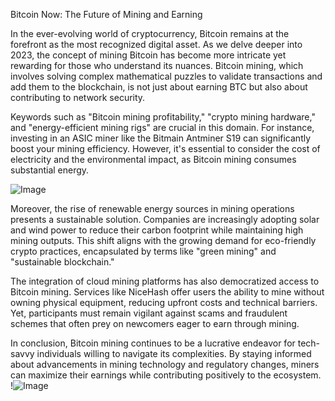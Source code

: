 Bitcoin Now: The Future of Mining and Earning

In the ever-evolving world of cryptocurrency, Bitcoin remains at the forefront as the most recognized digital asset. As we delve deeper into 2023, the concept of mining Bitcoin has become more intricate yet rewarding for those who understand its nuances. Bitcoin mining, which involves solving complex mathematical puzzles to validate transactions and add them to the blockchain, is not just about earning BTC but also about contributing to network security.

Keywords such as "Bitcoin mining profitability," "crypto mining hardware," and "energy-efficient mining rigs" are crucial in this domain. For instance, investing in an ASIC miner like the Bitmain Antminer S19 can significantly boost your mining efficiency. However, it's essential to consider the cost of electricity and the environmental impact, as Bitcoin mining consumes substantial energy.

![Image](https://github.com/user-attachments/assets/b6e7b7a2-655e-4d44-8baa-20c566a3cb65)

Moreover, the rise of renewable energy sources in mining operations presents a sustainable solution. Companies are increasingly adopting solar and wind power to reduce their carbon footprint while maintaining high mining outputs. This shift aligns with the growing demand for eco-friendly crypto practices, encapsulated by terms like "green mining" and "sustainable blockchain."

The integration of cloud mining platforms has also democratized access to Bitcoin mining. Services like NiceHash offer users the ability to mine without owning physical equipment, reducing upfront costs and technical barriers. Yet, participants must remain vigilant against scams and fraudulent schemes that often prey on newcomers eager to earn through mining.

In conclusion, Bitcoin mining continues to be a lucrative endeavor for tech-savvy individuals willing to navigate its complexities. By staying informed about advancements in mining technology and regulatory changes, miners can maximize their earnings while contributing positively to the ecosystem. !![Image](https://github.com/user-attachments/assets/b6e7b7a2-655e-4d44-8baa-20c566a3cb65)